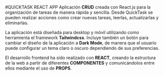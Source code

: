 #QUICKTASK REACT APP
Aplicación **CRUD** creada con React.js para la organización de tareas de manera rápida y sencilla. Desde QuickTask se pueden realizar acciones como crear nuevas tareas, leerlas, actualizarlas y eliminarlas.

La aplicación está diseñada para desktop y móvil utilizando como herramienta el framework **Tailwindcss**. Incluye también un botón para cambiar el diseño de la aplicación a **Dark Mode**, de manera que el usuario puede configurar un tema claro o oscuro dependiendo de sus preferencias.

El desarrollo frontend ha sido realizado con **REACT**, creando la estructura de la web a partir de diferentes **COMPONENTES** y comunicándolos entre ellos mediante el uso de **PROPS**.